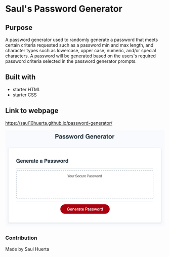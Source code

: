 # Saul's Password Generator

## Purpose
A password generator used to randomly generate a password that meets certain criteria requested such as a password min and max length, and character types such as lowercase, upper case, numeric, and/or special characters. A password will be generated based on the users's required password criteria selected in the password generator prompts.

## Built with
* starter HTML
* starter CSS

## Link to webpage
https://saul10huerta.github.io/password-generator/

![](html-password-gen.png)

### Contribution
Made by Saul Huerta